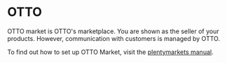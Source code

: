 # OTTO

<div class="container-toc"></div>

OTTO market is OTTO's marketplace. You are shown as the seller of your products. However, communication with customers is managed by OTTO.

<div class="alert alert-info" role="alert">
  To find out how to set up OTTO Market, visit the <a href="https://knowledge.plentymarkets.com/en/markets/otto-market" target="_blank">plentymarkets manual</a>.
</div>

